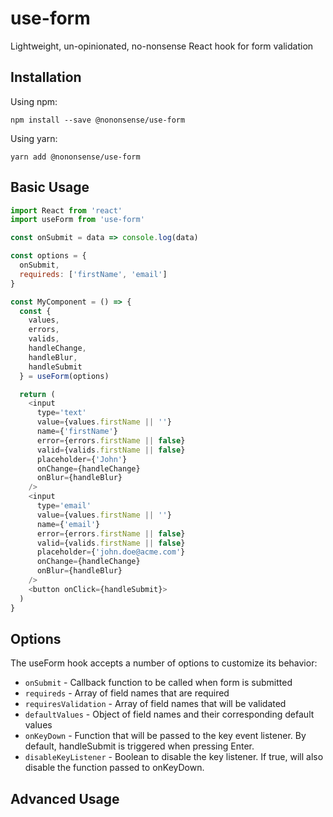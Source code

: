 # use-form

Lightweight, un-opinionated, no-nonsense React hook for form validation

## Installation

Using npm:

```console
npm install --save @nononsense/use-form
```

Using yarn:

```console
yarn add @nononsense/use-form
```

## Basic Usage

```js
import React from 'react'
import useForm from 'use-form'

const onSubmit = data => console.log(data)

const options = {
  onSubmit,
  requireds: ['firstName', 'email']
}

const MyComponent = () => {
  const {
    values,
    errors,
    valids,
    handleChange,
    handleBlur,
    handleSubmit
  } = useForm(options)

  return (
    <input
      type='text'
      value={values.firstName || ''}
      name={'firstName'}
      error={errors.firstName || false}
      valid={valids.firstName || false}
      placeholder={'John'}
      onChange={handleChange}
      onBlur={handleBlur}
    />
    <input
      type='email'
      value={values.firstName || ''}
      name={'email'}
      error={errors.firstName || false}
      valid={valids.firstName || false}
      placeholder={'john.doe@acme.com'}
      onChange={handleChange}
      onBlur={handleBlur}
    />
    <button onClick={handleSubmit}>
  )
}
```

## Options

The useForm hook accepts a number of options to customize its behavior:

- `onSubmit` - Callback function to be called when form is submitted
- `requireds` - Array of field names that are required
- `requiresValidation` - Array of field names that will be validated
- `defaultValues` - Object of field names and their corresponding default values
- `onKeyDown` - Function that will be passed to the key event listener. By default, handleSubmit is triggered when pressing Enter.
- `disableKeyListener` - Boolean to disable the key listener. If true, will also disable the function passed to onKeyDown.

## Advanced Usage
